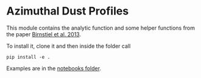 # Azimuthal Dust Profiles

This module contains the analytic function and some helper functions from the paper
[Birnstiel et al. 2013](https://dx.doi.org/10.1051/0004-6361/201220847).

To install it, clone it and then inside the folder call

    pip install -e .

Examples are in the [notebooks folder](notebooks/).
